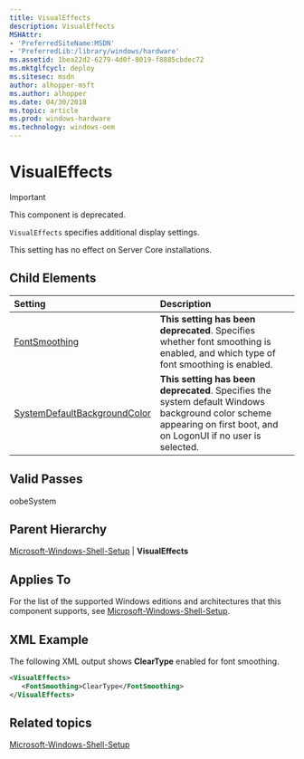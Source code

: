 ```yaml
---
title: VisualEffects
description: VisualEffects
MSHAttr:
- 'PreferredSiteName:MSDN'
- 'PreferredLib:/library/windows/hardware'
ms.assetid: 1bea22d2-6279-4d0f-8019-f8885cbdec72
ms.mktglfcycl: deploy
ms.sitesec: msdn
author: alhopper-msft
ms.author: alhopper
ms.date: 04/30/2018
ms.topic: article
ms.prod: windows-hardware
ms.technology: windows-oem
---
```

# VisualEffects

> [!Important]
> This component is deprecated.

`VisualEffects` specifies additional display settings.

This setting has no effect on Server Core installations.

## Child Elements

| Setting                 | Description                                                                           |
|:------------------------|:--------------------------------------------------------------------------------------|
| [FontSmoothing](microsoft-windows-shell-setup-visualeffects-fontsmoothing.md) | **This setting has been deprecated**. Specifies whether font smoothing is enabled, and which type of font smoothing is enabled. |
| [SystemDefaultBackgroundColor](microsoft-windows-shell-setup-visualeffects-systemdefaultbackgroundcolor.md) | **This setting has been deprecated**. Specifies the system default Windows background color scheme appearing on first boot, and on LogonUI if no user is selected. |

## Valid Passes

oobeSystem

## Parent Hierarchy

[Microsoft-Windows-Shell-Setup](microsoft-windows-shell-setup.md) | **VisualEffects**

## Applies To

For the list of the supported Windows editions and architectures that this component supports, see [Microsoft-Windows-Shell-Setup](microsoft-windows-shell-setup.md).

## XML Example

The following XML output shows **ClearType** enabled for font smoothing.

```XML
<VisualEffects>
   <FontSmoothing>ClearType</FontSmoothing>
</VisualEffects>
```

## Related topics

[Microsoft-Windows-Shell-Setup](microsoft-windows-shell-setup.md)
